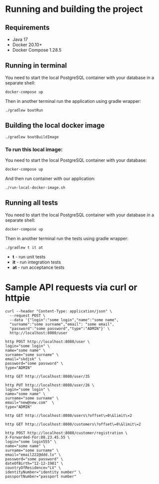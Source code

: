 # Running and building the project

## Requirements

- Java 17
- Docker 20.10+
- Docker Compose 1.28.5

## Running in terminal

You need to start the local PostgreSQL container with your database in a separate shell:

```shell
docker-compose up 
```

Then in another terminal run the application using gradle wrapper:

```shell
./gradlew bootRun
```

## Building the local docker image

```shell
./gradlew bootBuildImage
```

### To run this local image:

You need to start the local PostgreSQL container with your database:

```shell
docker-compose up 
```

And then run container with our application:

```shell
./run-local-docker-image.sh
```

## Running all tests

You need to start the local PostgreSQL container with your database in a separate shell:

```shell
docker-compose up 
```

Then in another terminal run the tests using gradle wrapper:

```shell
./gradlew t it at
```

- **t** - run unit tests
- **it** - run integration tests
- **at** - run acceptance tests

# Sample API requests via curl or httpie

```shell
curl --header "Content-Type: application/json" \
  --request POST \
  --data '{"login":"some login","name":"some name",
  "surname":"some surname","email": "some email",
  "password":"some password","type":"ADMIN"}' \
  http://localhost:8080/user
```

```shell
http POST http://localhost:8080/user \
login="some login" \
name="some name" \
surname="some surname" \
email="skdjsk" \
password="some password" \
type="ADMIN"
```
```shell
http GET http://localhost:8080/user/35
```

```shell
http PUT http://localhost:8080/user/26 \
login="some login" \
name="some name" \
surname="some surname" \
email="new@new.com"  \
type="ADMIN"
```

```shell
http GET http://localhost:8080/users\?offset\=0\&limit\=2
```

```shell
http GET http://localhost:8080/customers\?offset\=0\&limit\=2
```

```shell
http POST http://localhost:8080/customer/registration \
X-Forwarded-For:88.23.45.55 \
login="some login555" \
name="some name" \
surname="some surname" \
email="email222@ddd.lv" \
password="some password" \
dateOfBirth="12-12-1981" \
countryOfResidence="LV" \
identityNumber="identity number" \
passportNumber="passport number"
```